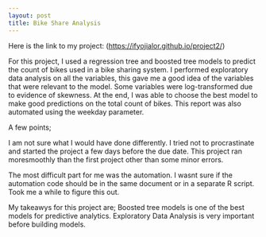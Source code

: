 ```yaml
---
layout: post
title: Bike Share Analysis
---
```

Here is the link to my project: (https://ifyojialor.github.io/project2/)


For this project, I used a regression tree and boosted tree models to predict the count of bikes used in a bike sharing system. 
I performed exploratory data analysis on all the variables, this gave me a good idea of the variables that were relevant to the model. Some variables 
were log-transformed due to evidence of skewness. At the end, I was able to choose the best model to make good predictions on the total count of bikes. This report 
was also automated using the weekday parameter.

A few points;

I am not sure what I would have done differently. I tried not to procrastinate and started the project a few days before the due date. 
This project ran moresmoothly than the first project other than some minor errors.

The most difficult part for me was the automation. I wasnt sure if the automation code should be in the same document or in a separate R script. Took me a while 
to figure this out.

My takeawys for this project are;
Boosted tree models is one of the best models for predictive analytics.
Exploratory Data Analysis is very important before building models.
